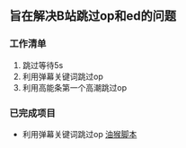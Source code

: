 ## 旨在解决B站跳过op和ed的问题 ##

### 工作清单 ###
1. 跳过等待5s
2. 利用弹幕关键词跳过op
3. 利用高能条第一个高潮跳过op


### 已完成项目 ###
* 利用弹幕关键词跳过op [油猴脚本](https://greasyfork.org/zh-CN/scripts/406047-bili%E6%8C%87%E6%8C%A5%E9%83%A8-%E7%B2%BE%E5%87%86%E9%99%8D%E8%90%BD)